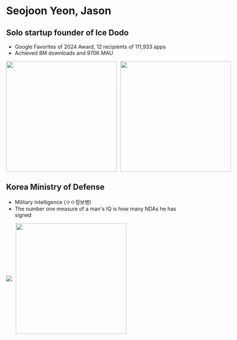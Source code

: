 # Seojoon Yeon, Jason

## Solo startup founder of Ice Dodo
- Google Favorites of 2024 Award, 12 recipients of 111,933 apps
- Achieved 8M downloads and 970K MAU
<div style="display: flex; gap: 10px; align-items: center;">
  <img src="https://github.com/user-attachments/assets/b5012e4d-c6ce-4b97-b500-26c19a02beaf" width="300"/>
  <img src="https://github.com/user-attachments/assets/92b9b7ea-7e1f-4a35-8bf9-bf31d5a82413" width="300"/>
</div>

## Korea Ministry of Defense
- Military Intelligence (ㅇㅇ정보병)
- The number one measure of a man's IQ is how many NDAs he has signed
<div style="display: flex; gap: 10px; align-items: center;">
  <img src="https://github-readme-stats.vercel.app/api/top-langs/?username=seojoon-y&hide=css&theme=tokyonight"/>
  <img src="https://github.com/user-attachments/assets/018bc96a-24a1-4e22-b3eb-66d7d833e18a" width="300"/>
</div>

<!---
seojoon-y/seojoon-y is a ✨ special ✨ repository because its `README.md` (this file) appears on your GitHub profile.
You can click the Preview link to take a look at your changes.
--->
